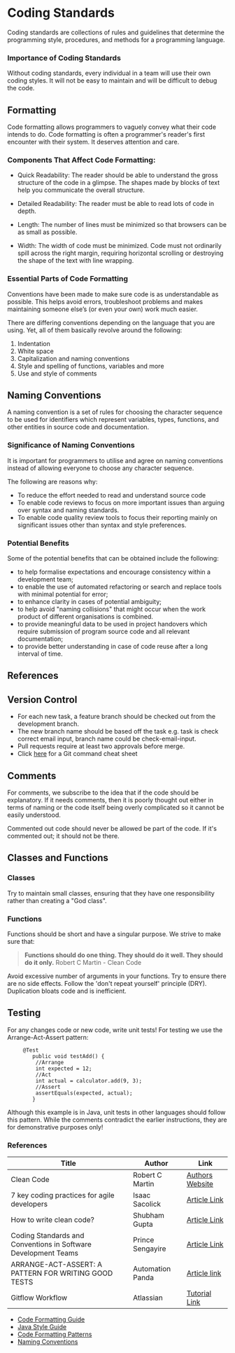 
# Coding Standards

Coding standards are collections of rules and guidelines that determine the programming style, procedures, and methods for a programming language.

### Importance of Coding Standards

Without coding standards, every individual in a team will use their own coding styles. 
It will not be easy to maintain and will be difficult to debug the code.

## Formatting

Code formatting allows programmers to vaguely convey what their code intends to do. 
Code formatting is often a programmer's reader's first encounter with their system. 
It deserves attention and care.

### Components That Affect Code Formatting:

* Quick Readability: The reader should be able to understand the gross structure of the code in a glimpse. 
  The shapes made by blocks of text help you communicate the overall structure.

* Detailed Readability: The reader must be able to read lots of code in depth.

* Length: The number of lines must be minimized so that browsers can be as small as possible.

* Width: The width of code must be minimized. Code must not ordinarily spill across the right margin, 
  requiring horizontal scrolling or destroying the shape of the text with line wrapping.

### Essential Parts of Code Formatting

Conventions have been made to make sure code is as understandable as possible. 
This helps avoid errors, troubleshoot problems and makes maintaining someone else’s (or even your own) work much easier.

There are differing conventions depending on the language that you are using. 
Yet, all of them basically revolve around the following:

1. Indentation 
2. White space
3. Capitalization and naming conventions
4. Style and spelling of functions, variables and more
5. Use and style of comments

## Naming Conventions

 A naming convention is a set of rules for choosing the character sequence to be used for identifiers 
 which represent variables, types, functions, and other entities in source code and documentation.

### Significance of Naming Conventions

It is important for programmers to utilise and agree on naming conventions instead of allowing everyone
to choose any character sequence.

The following are reasons why: 

* To reduce the effort needed to read and understand source code
* To enable code reviews to focus on more important issues than arguing over syntax and naming standards.
* To enable code quality review tools to focus their reporting mainly on significant issues other than syntax and style preferences.

### Potential Benefits 

Some of the potential benefits that can be obtained include the following:

* to help formalise expectations and encourage consistency within a development team;
* to enable the use of automated refactoring or search and replace tools with minimal potential for error;
* to enhance clarity in cases of potential ambiguity;
* to help avoid "naming collisions" that might occur when the work product of different organisations is combined.
* to provide meaningful data to be used in project handovers which require submission of program source code and all relevant documentation;
* to provide better understanding in case of code reuse after a long interval of time.

## References



## Version Control
* For each new task, a feature branch should be checked out from the development branch.
* The new branch name should be based off the task e.g. task is check correct email input, branch name could be check-email-input.
* Pull requests require at least two approvals before merge.
* Click [here](https://www.atlassian.com/git/tutorials/atlassian-git-cheatsheet) for a Git command cheat sheet

## Comments
For comments, we subscribe to the idea that if the code should be explanatory. If it needs comments, then it is poorly thought out either in terms of naming or the code itself being overly complicated so it cannot be easily understood.

Commented out code should never be allowed be part of the code. If it's commented out; it should not be there.

## Classes and Functions
### Classes
Try to maintain small classes, ensuring that they have one responsibility rather than creating a "God class".

### Functions
Functions should be short and have a singular purpose. We strive to make sure that:
> **Functions should do one thing. They should do it well. They should do it only.**
> Robert C Martin - Clean Code

Avoid excessive number of arguments in your functions. Try to ensure there are no side effects.
Follow the 'don't repeat yourself' principle (DRY). Duplication bloats code and is inefficient.

## Testing
For any changes code or new code, write unit tests! For testing we use the Arrange-Act-Assert pattern:
```
     @Test                                               
	    public void testAdd() {
		 //Arrange
		 int expected = 12;
         //Act
		 int actual = calculator.add(9, 3);
         //Assert
		 assertEquals(expected, actual);         
	    }
```
Although this example is in Java, unit tests in other languages should follow this pattern.
While the comments contradict the earlier instructions, they are for demonstrative purposes only!

### References
Title | Author | Link
------------ | ------------- | -------------
Clean Code | Robert C Martin | [Authors Website](http://cleancoder.com/products)
7 key coding practices for agile developers | Isaac Sacolick | [Article Link](https://www.infoworldcom/article/3446439/7-key-coding-practices-for-agile-developers.html)
How to write clean code? | Shubham Gupta |[Article Link](https://medium.com/mindorks/how-to-write-clean-code-lessons-learnt-from-the-clean-code-robert-c-martin-9ffc7aef870c)
Coding Standards and Conventions in Software Development Teams| Prince Sengayire |[Article Link]( https://medium.com/@psengayire/the-importance-of-coding-standards-and-conventions-in-the-software-development-team-how-they-can-5d252556a05#:~:text=Coding%20standards%20are%20collections%20of,methods%20for%20a%20programming%20language.&text=Without%20the%20coding%20conventions%2C%20every,code%20in%20the%20near%20future.)
ARRANGE-ACT-ASSERT: A PATTERN FOR WRITING GOOD TESTS | Automation Panda | [Article link](https://automationpanda.com/2020/07/07/arrange-act-assert-a-pattern-for-writing-good-tests/)
Gitflow Workflow | Atlassian | [Tutorial Link](https://www.atlassian.com/git/tutorials/comparing-workflows/gitflow-workflow#:~:text=The%20overall%20flow%20of%20Gitflow,branch%20is%20created%20from%20master&text=When%20the%20release%20branch%20is,to%20both%20develop%20and%20master)


* [Code Formatting Guide](https://torquemag.io/2019/07/code-formatting-guide/)
* [Java Style Guide](https://google.github.io/styleguide/javaguide.html#s4-formatting)
* [Code Formatting Patterns](http://c2.com/ppr/formatting.html#6)
* [Naming Conventions](https://en.wikipedia.org/wiki/Naming_convention_(programming)#:~:text=In%20computer%20programming%2C%20a%20naming,in%20source%20code%20and%20documentation)


